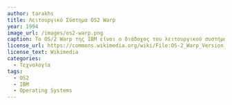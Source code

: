 ```yaml
---
author: tarakhs
title: Λειτουργικό Σύστημα OS2 Warp
year: 1994
image_url: /images/os2-warp.png
caption: Το OS/2 Warp της IBM είναι ο διάδοχος του λειτουργικού συστήματος OS/2 και βασίζεται στην ίδια βάση κώδικα. Σχεδιάστηκε για na παρέχει ένα γραφικό περιβάλλον εργασίας χρήστη, δυνατότητες multitasking και υποστήριξη για μια ποικιλία από τυποποιημένα πρωτόκολλα δικτύου.
license_url: https://commons.wikimedia.org/wiki/File:OS-2_Warp_Version_3_logo.svg
license_text: Wikimedia
categories:
  - Τεχνολογία
tags:
  - OS2
  - IBM
  - Operating Systems
---
```

